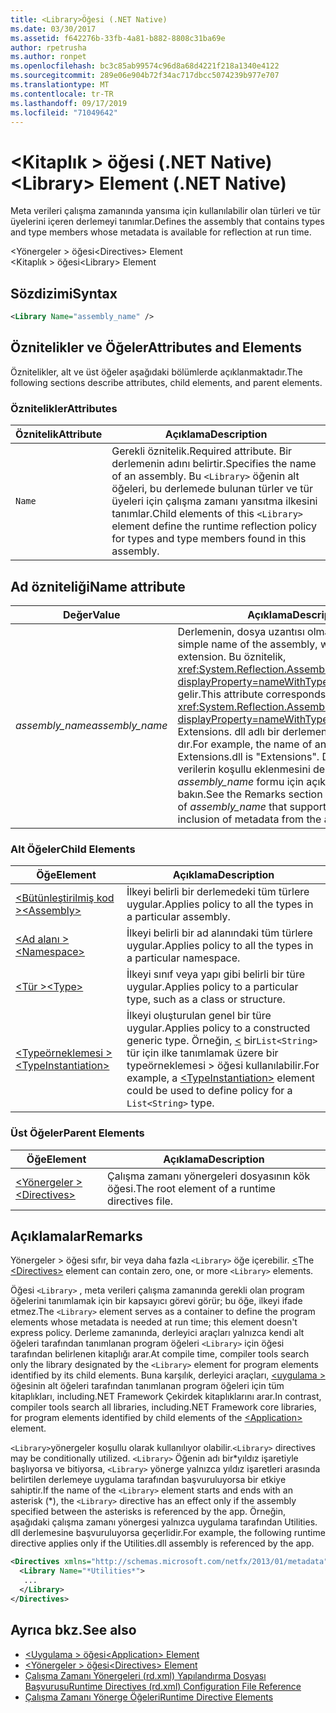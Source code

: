 ```yaml
---
title: <Library>Öğesi (.NET Native)
ms.date: 03/30/2017
ms.assetid: f642276b-33fb-4a81-b882-8808c31ba69e
author: rpetrusha
ms.author: ronpet
ms.openlocfilehash: bc3c85ab99574c96d8a68d4221f218a1340e4122
ms.sourcegitcommit: 289e06e904b72f34ac717dbcc5074239b977e707
ms.translationtype: MT
ms.contentlocale: tr-TR
ms.lasthandoff: 09/17/2019
ms.locfileid: "71049642"
---
```

# <a name="library-element-net-native"></a><span data-ttu-id="a806b-102">\<Kitaplık > öğesi (.NET Native)</span><span class="sxs-lookup"><span data-stu-id="a806b-102">\<Library> Element (.NET Native)</span></span>
<span data-ttu-id="a806b-103">Meta verileri çalışma zamanında yansıma için kullanılabilir olan türleri ve tür üyelerini içeren derlemeyi tanımlar.</span><span class="sxs-lookup"><span data-stu-id="a806b-103">Defines the assembly that contains types and type members whose metadata is available for reflection at run time.</span></span>  
  
 <span data-ttu-id="a806b-104">\<Yönergeler > öğesi</span><span class="sxs-lookup"><span data-stu-id="a806b-104">\<Directives> Element</span></span>  
<span data-ttu-id="a806b-105">\<Kitaplık > öğesi</span><span class="sxs-lookup"><span data-stu-id="a806b-105">\<Library> Element</span></span>  
  
## <a name="syntax"></a><span data-ttu-id="a806b-106">Sözdizimi</span><span class="sxs-lookup"><span data-stu-id="a806b-106">Syntax</span></span>  
  
```xml  
<Library Name="assembly_name" />  
```  
  
## <a name="attributes-and-elements"></a><span data-ttu-id="a806b-107">Öznitelikler ve Öğeler</span><span class="sxs-lookup"><span data-stu-id="a806b-107">Attributes and Elements</span></span>  
 <span data-ttu-id="a806b-108">Öznitelikler, alt ve üst öğeler aşağıdaki bölümlerde açıklanmaktadır.</span><span class="sxs-lookup"><span data-stu-id="a806b-108">The following sections describe attributes, child elements, and parent elements.</span></span>  
  
### <a name="attributes"></a><span data-ttu-id="a806b-109">Öznitelikler</span><span class="sxs-lookup"><span data-stu-id="a806b-109">Attributes</span></span>  
  
|<span data-ttu-id="a806b-110">Öznitelik</span><span class="sxs-lookup"><span data-stu-id="a806b-110">Attribute</span></span>|<span data-ttu-id="a806b-111">Açıklama</span><span class="sxs-lookup"><span data-stu-id="a806b-111">Description</span></span>|  
|---------------|-----------------|  
|`Name`|<span data-ttu-id="a806b-112">Gerekli öznitelik.</span><span class="sxs-lookup"><span data-stu-id="a806b-112">Required attribute.</span></span> <span data-ttu-id="a806b-113">Bir derlemenin adını belirtir.</span><span class="sxs-lookup"><span data-stu-id="a806b-113">Specifies the name of an assembly.</span></span> <span data-ttu-id="a806b-114">Bu `<Library>` öğenin alt öğeleri, bu derlemede bulunan türler ve tür üyeleri için çalışma zamanı yansıtma ilkesini tanımlar.</span><span class="sxs-lookup"><span data-stu-id="a806b-114">Child elements of this `<Library>` element define the runtime reflection policy for types and type members found in this assembly.</span></span>|  
  
## <a name="name-attribute"></a><span data-ttu-id="a806b-115">Ad özniteliği</span><span class="sxs-lookup"><span data-stu-id="a806b-115">Name attribute</span></span>  
  
|<span data-ttu-id="a806b-116">Değer</span><span class="sxs-lookup"><span data-stu-id="a806b-116">Value</span></span>|<span data-ttu-id="a806b-117">Açıklama</span><span class="sxs-lookup"><span data-stu-id="a806b-117">Description</span></span>|  
|-----------|-----------------|  
|<span data-ttu-id="a806b-118">*assembly_name*</span><span class="sxs-lookup"><span data-stu-id="a806b-118">*assembly_name*</span></span>|<span data-ttu-id="a806b-119">Derlemenin, dosya uzantısı olmadan basit adı.</span><span class="sxs-lookup"><span data-stu-id="a806b-119">The simple name of the assembly, without its file extension.</span></span> <span data-ttu-id="a806b-120">Bu öznitelik, <xref:System.Reflection.AssemblyName.Name%2A?displayProperty=nameWithType> özelliğine karşılık gelir.</span><span class="sxs-lookup"><span data-stu-id="a806b-120">This attribute corresponds to the <xref:System.Reflection.AssemblyName.Name%2A?displayProperty=nameWithType> property.</span></span> <span data-ttu-id="a806b-121">Örneğin, Extensions. dll adlı bir derlemenin adı "Uzantılar" dır.</span><span class="sxs-lookup"><span data-stu-id="a806b-121">For example, the name of an assembly named Extensions.dll is "Extensions".</span></span> <span data-ttu-id="a806b-122">Derlemeden meta verilerin koşullu eklenmesini destekleyen özel bir *assembly_name* formu için açıklamalar bölümüne bakın.</span><span class="sxs-lookup"><span data-stu-id="a806b-122">See the Remarks section for a special form of *assembly_name* that supports conditional inclusion of metadata from the assembly.</span></span>|  
  
### <a name="child-elements"></a><span data-ttu-id="a806b-123">Alt Öğeler</span><span class="sxs-lookup"><span data-stu-id="a806b-123">Child Elements</span></span>  
  
|<span data-ttu-id="a806b-124">Öğe</span><span class="sxs-lookup"><span data-stu-id="a806b-124">Element</span></span>|<span data-ttu-id="a806b-125">Açıklama</span><span class="sxs-lookup"><span data-stu-id="a806b-125">Description</span></span>|  
|-------------|-----------------|  
|[<span data-ttu-id="a806b-126">\<Bütünleştirilmiş kod ></span><span class="sxs-lookup"><span data-stu-id="a806b-126">\<Assembly></span></span>](assembly-element-net-native.md)|<span data-ttu-id="a806b-127">İlkeyi belirli bir derlemedeki tüm türlere uygular.</span><span class="sxs-lookup"><span data-stu-id="a806b-127">Applies policy to all the types in a particular assembly.</span></span>|  
|[<span data-ttu-id="a806b-128">\<Ad alanı ></span><span class="sxs-lookup"><span data-stu-id="a806b-128">\<Namespace></span></span>](namespace-element-net-native.md)|<span data-ttu-id="a806b-129">İlkeyi belirli bir ad alanındaki tüm türlere uygular.</span><span class="sxs-lookup"><span data-stu-id="a806b-129">Applies policy to all the types in a particular namespace.</span></span>|  
|[<span data-ttu-id="a806b-130">\<Tür ></span><span class="sxs-lookup"><span data-stu-id="a806b-130">\<Type></span></span>](type-element-net-native.md)|<span data-ttu-id="a806b-131">İlkeyi sınıf veya yapı gibi belirli bir türe uygular.</span><span class="sxs-lookup"><span data-stu-id="a806b-131">Applies policy to a particular type, such as a class or structure.</span></span>|  
|[<span data-ttu-id="a806b-132">\<Typeörneklemesi ></span><span class="sxs-lookup"><span data-stu-id="a806b-132">\<TypeInstantiation></span></span>](typeinstantiation-element-net-native.md)|<span data-ttu-id="a806b-133">İlkeyi oluşturulan genel bir türe uygular.</span><span class="sxs-lookup"><span data-stu-id="a806b-133">Applies policy to a constructed generic type.</span></span> <span data-ttu-id="a806b-134">Örneğin, [ \<](typeinstantiation-element-net-native.md) bir`List<String>` tür için ilke tanımlamak üzere bir typeörneklemesi > öğesi kullanılabilir.</span><span class="sxs-lookup"><span data-stu-id="a806b-134">For example, a [\<TypeInstantiation>](typeinstantiation-element-net-native.md) element could be used to define policy for a `List<String>` type.</span></span>|  
  
### <a name="parent-elements"></a><span data-ttu-id="a806b-135">Üst Öğeler</span><span class="sxs-lookup"><span data-stu-id="a806b-135">Parent Elements</span></span>  
  
|<span data-ttu-id="a806b-136">Öğe</span><span class="sxs-lookup"><span data-stu-id="a806b-136">Element</span></span>|<span data-ttu-id="a806b-137">Açıklama</span><span class="sxs-lookup"><span data-stu-id="a806b-137">Description</span></span>|  
|-------------|-----------------|  
|[<span data-ttu-id="a806b-138">\<Yönergeler ></span><span class="sxs-lookup"><span data-stu-id="a806b-138">\<Directives></span></span>](directives-element-net-native.md)|<span data-ttu-id="a806b-139">Çalışma zamanı yönergeleri dosyasının kök öğesi.</span><span class="sxs-lookup"><span data-stu-id="a806b-139">The root element of a runtime directives file.</span></span>|  
  
## <a name="remarks"></a><span data-ttu-id="a806b-140">Açıklamalar</span><span class="sxs-lookup"><span data-stu-id="a806b-140">Remarks</span></span>  
 <span data-ttu-id="a806b-141">Yönergeler > öğesi sıfır, bir veya daha fazla `<Library>` öğe içerebilir. [ \<](directives-element-net-native.md)</span><span class="sxs-lookup"><span data-stu-id="a806b-141">The [\<Directives>](directives-element-net-native.md) element can contain zero, one, or more `<Library>` elements.</span></span>  
  
 <span data-ttu-id="a806b-142">Öğesi `<Library>` , meta verileri çalışma zamanında gerekli olan program öğelerini tanımlamak için bir kapsayıcı görevi görür; bu öğe, ilkeyi ifade etmez.</span><span class="sxs-lookup"><span data-stu-id="a806b-142">The `<Library>` element serves as a container to define the program elements whose metadata is needed at run time; this element doesn't express policy.</span></span> <span data-ttu-id="a806b-143">Derleme zamanında, derleyici araçları yalnızca kendi alt öğeleri tarafından tanımlanan program öğeleri `<Library>` için öğesi tarafından belirlenen kitaplığı arar.</span><span class="sxs-lookup"><span data-stu-id="a806b-143">At compile time, compiler tools search only the library designated by the `<Library>` element for program elements identified by its child elements.</span></span> <span data-ttu-id="a806b-144">Buna karşılık, derleyici araçları, [ \<uygulama >](application-element-net-native.md) öğesinin alt öğeleri tarafından tanımlanan program öğeleri için tüm kitaplıkları, including.NET Framework Çekirdek kitaplıklarını arar.</span><span class="sxs-lookup"><span data-stu-id="a806b-144">In contrast, compiler tools search all libraries, including.NET Framework core libraries, for program elements identified by child elements of the [\<Application>](application-element-net-native.md) element.</span></span>  
  
 <span data-ttu-id="a806b-145">`<Library>`yönergeler koşullu olarak kullanılıyor olabilir.</span><span class="sxs-lookup"><span data-stu-id="a806b-145">`<Library>` directives may be conditionally utilized.</span></span> <span data-ttu-id="a806b-146">`<Library>` Öğenin adı bir\*yıldız işaretiyle başlıyorsa ve bitiyorsa, `<Library>` yönerge yalnızca yıldız işaretleri arasında belirtilen derlemeye uygulama tarafından başvuruluyorsa bir etkiye sahiptir.</span><span class="sxs-lookup"><span data-stu-id="a806b-146">If the name of the `<Library>` element starts and ends with an asterisk (\*), the `<Library>` directive has an effect only if the assembly specified between the asterisks is referenced by the app.</span></span> <span data-ttu-id="a806b-147">Örneğin, aşağıdaki çalışma zamanı yönergesi yalnızca uygulama tarafından Utilities. dll derlemesine başvuruluyorsa geçerlidir.</span><span class="sxs-lookup"><span data-stu-id="a806b-147">For example, the following runtime directive applies only if the Utilities.dll assembly is referenced by the app.</span></span>  
  
```xml  
<Directives xmlns="http://schemas.microsoft.com/netfx/2013/01/metadata">  
  <Library Name="*Utilities*">  
   ...  
  </Library>  
</Directives>  
```  
  
## <a name="see-also"></a><span data-ttu-id="a806b-148">Ayrıca bkz.</span><span class="sxs-lookup"><span data-stu-id="a806b-148">See also</span></span>

- [<span data-ttu-id="a806b-149">\<Uygulama > öğesi</span><span class="sxs-lookup"><span data-stu-id="a806b-149">\<Application> Element</span></span>](application-element-net-native.md)
- [<span data-ttu-id="a806b-150">\<Yönergeler > öğesi</span><span class="sxs-lookup"><span data-stu-id="a806b-150">\<Directives> Element</span></span>](directives-element-net-native.md)
- [<span data-ttu-id="a806b-151">Çalışma Zamanı Yönergeleri (rd.xml) Yapılandırma Dosyası Başvurusu</span><span class="sxs-lookup"><span data-stu-id="a806b-151">Runtime Directives (rd.xml) Configuration File Reference</span></span>](runtime-directives-rd-xml-configuration-file-reference.md)
- [<span data-ttu-id="a806b-152">Çalışma Zamanı Yönerge Öğeleri</span><span class="sxs-lookup"><span data-stu-id="a806b-152">Runtime Directive Elements</span></span>](runtime-directive-elements.md)
